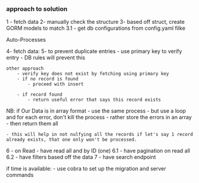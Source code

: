 ### approach to solution

1 - fetch data
2- manually check the structure
3- based off struct, create GORM models to match
3.1 - get db configurations from config.yaml filke

Auto-Processes 

4- fetch data:
5- to prevent duplicate entries
    - use primary key to verify entry
    - DB rules will prevent this

    other approach
        - verify key does not exist by fetching using primary key
        - if no record is found
            - proceed with insert

        - if record found
            - return useful error that says this record exists

NB: if Our Data is in array format
    - use the same process
    - but use a loop and for each error, don't kill the process
    - rather store the errors in an array 
    - then return them all

    - this will help in not nulfying all the records if let's say 1 record already exists, that one only won't be processed.

6 - on Read - have read all and by ID (one)
    6.1 - have pagination on read all
    6.2 - have filters based off the data
7 - have search endpoint

if time is available:
    - use cobra to set up the migration and server commands